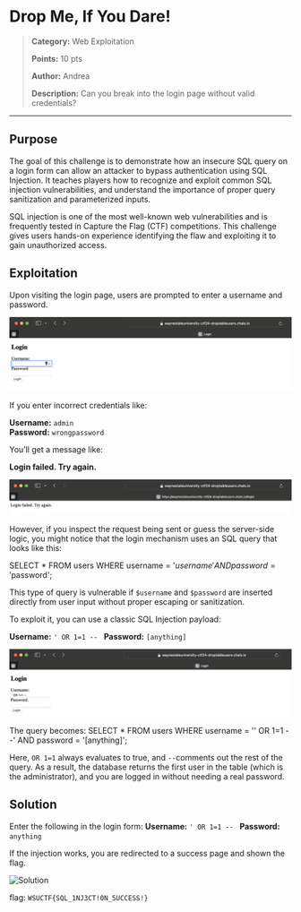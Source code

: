 # Drop Me, If You Dare! 

> **Category:** Web Exploitation
>
> **Points:** 10 pts
>
> **Author:** Andrea
>
> **Description:** Can you break into the login page without valid credentials?

---

## Purpose

The goal of this challenge is to demonstrate how an insecure SQL query on a login form can allow an attacker to bypass authentication using SQL Injection. It teaches players how to recognize and exploit common SQL injection vulnerabilities, and understand the importance of proper query sanitization and parameterized inputs.

SQL injection is one of the most well-known web vulnerabilities and is frequently tested in Capture the Flag (CTF) competitions. This challenge gives users hands-on experience identifying the flaw and exploiting it to gain unauthorized access.

## Exploitation

Upon visiting the login page, users are prompted to enter a username and password. 

![Login Page](./images/login-page.png)

If you enter incorrect credentials like:

**Username:** `admin`  
**Password:** `wrongpassword`

You’ll get a message like:

**Login failed. Try again.**

![Failed Login](./images/failed-login.png)


However, if you inspect the request being sent or guess the server-side logic, you might notice that the login mechanism uses an SQL query that looks like this:

SELECT * FROM users WHERE username = '$username' AND password = '$password';

This type of query is vulnerable if `$username` and `$password` are inserted directly from user input without proper escaping or sanitization.

To exploit it, you can use a classic SQL Injection payload:

**Username:** `' OR 1=1 -- `
**Password:** `[anything]`

![Login Attempt](./images/login-attempt.png)


The query becomes:
SELECT * FROM users WHERE username = '' OR 1=1 --' AND password = '[anything]';

Here, `OR 1=1` always evaluates to true, and `--`comments out the rest of the query. As a result, the database returns the first user in the table (which is the administrator), and you are logged in without needing a real password.


## Solution

Enter the following in the login form:
**Username:** `' OR 1=1 -- `
**Password:** `anything`

If the injection works, you are redirected to a success page and shown the flag.

![Solution](./Solution.png)

flag: `WSUCTF{SQL_1NJ3CT!0N_5UCCESS!}`

